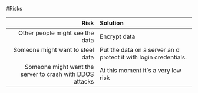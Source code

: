 #Risks

| Risk | Solution |
| ---: | :--- |
| Other people might see the data | Encrypt data |
| Someone might want to steel data | Put the data on a server an d protect it with login credentials. |
| Someone might want the server to crash with DDOS attacks| At this moment it`s a very low risk |

